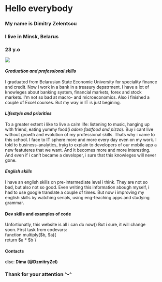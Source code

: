 # Hello everybody
### My name is Dimitry Zelentsou
### I live in Minsk, Belarus
### 23 y.o
![](C:\Users\dima9\rsschool-cv\cv-photo.jpg)
#### *Graduation and professional skills*
I graduated from Belarusian State Economic University for speciality finance and credit.
Now i work in a bank in a treasury depatrment.
I have a lot of knowleges about banking system, financial markets, forex and stock markets.
I'm not so bad at macro- and microeconomics.
Also i finished a couple of Excel courses.
But my way in IT is just begining.
#### *Lifestyle and priorities*
To a greater extent i like to live a calm life: listening to music, hanging up with friend, eating yummy food(*i adore fastfood and pizza*).
Buy i cant live without growth and evolution of my professional skills. Thats why i came to this school. I face to IT sphere more and more every day even on my work.
I told to business-analytics, tryig to explain to developers of our mobile app a new featuteres that we want. And it becomes more and more interesting.
And even if i can't became a developer, i sure that this knowleges will never gone.
#### *English skills*
I have an english skills on pre-intermediate level i think. They are not so bad, but also not so good. Even writing this information abough myself, i had to use google translate a couple of times. But now i improving my english skills by watching serials, using eng-teaching apps and studying grammar.

#### Dev skills and examples of code
Unfortionatly, this website is all i can do now)) But i sure, it will change soon.
First task from codevars:   
    function multiply($b, $a){   
     return $a * $b
    }

#### Contacts 
disc: **Dima (@DzmitryZel)**

### Thank for your attention ^-^
